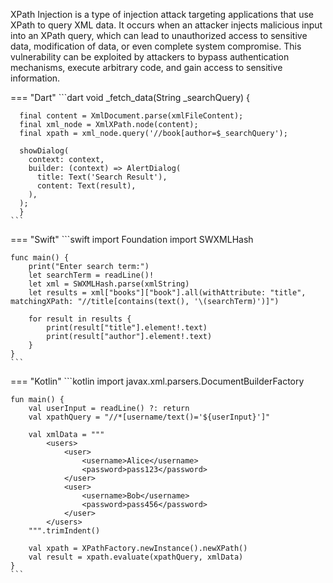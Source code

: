 XPath Injection is a type of injection attack targeting applications that use XPath to query XML data. It occurs when an attacker injects malicious input into an XPath query, which can lead to unauthorized access to sensitive data, modification of data, or even complete system compromise. This vulnerability can be exploited by attackers to bypass authentication mechanisms, execute arbitrary code, and gain access to sensitive information.

=== "Dart"
	```dart
	void _fetch_data(String _searchQuery) {
	
	  final content = XmlDocument.parse(xmlFileContent);
	  final xml_node = XmlXPath.node(content);
	  final xpath = xml_node.query('//book[author=$_searchQuery');
	
	  showDialog(
	    context: context,
	    builder: (context) => AlertDialog(
	      title: Text('Search Result'),
	      content: Text(result),
	    ),
	  );
	  }
	```



=== "Swift"
	```swift
	import Foundation
	import SWXMLHash
	
	func main() {
	    print("Enter search term:")
	    let searchTerm = readLine()!
	    let xml = SWXMLHash.parse(xmlString)
	    let results = xml["books"]["book"].all(withAttribute: "title", matchingXPath: "//title[contains(text(), '\(searchTerm)')]")
	    
	    for result in results {
	        print(result["title"].element!.text)
	        print(result["author"].element!.text)
	    }
	}
	```



=== "Kotlin"
	```kotlin
	import javax.xml.parsers.DocumentBuilderFactory
	
	fun main() {
	    val userInput = readLine() ?: return
	    val xpathQuery = "//*[username/text()='${userInput}']"
	
	    val xmlData = """
	        <users>
	            <user>
	                <username>Alice</username>
	                <password>pass123</password>
	            </user>
	            <user>
	                <username>Bob</username>
	                <password>pass456</password>
	            </user>
	        </users>
	    """.trimIndent()
	
	    val xpath = XPathFactory.newInstance().newXPath()
	    val result = xpath.evaluate(xpathQuery, xmlData)
	}
	```

